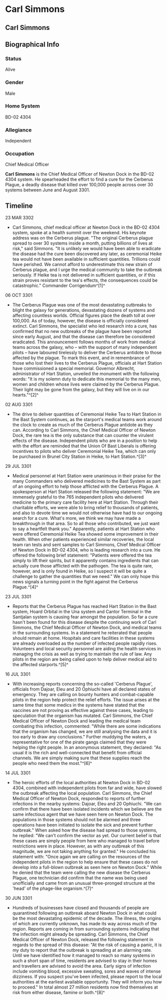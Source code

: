 # Carl Simmons
## Carl Simmons

		

## Biographical Info

### Status

Alive

### Gender

Male

### Home System

BD-02 4304

### Allegiance

Independent

### Occupation

Chief Medical Officer

**Carl Simmons** is the Chief Medical Officer of Newton Dock in the BD-02 4304 system. He spearheaded the effort to find a cure for the Cerberus Plague, a deadly disease that killed over 100,000 people across over 30 systems between June and August 3301.

## Timeline

23 MAR 3302

- Carl Simmons, chief medical officer at Newton Dock in the BD-02 4304 system, spoke at a health summit over the weekend. His keynote address was on the Cerberus plague. "The original Cerberus plague spread to over 30 systems inside a month, putting billions of lives at risk," said Simmons. "It is unlikely we would have been able to eradicate the disease had the cure been discovered any later, as ceremonial Heike tea would not have been available in sufficient quantities. Trillions could have perished. We cannot afford to underestimate this new strain of Cerberus plague, and I urge the medical community to take the outbreak seriously. If Heike tea is not delivered in sufficient quantities, or if this strain proves resistant to the tea's effects, the consequences could be catastrophic."
Commander Corrigendum^[1]^

06 OCT 3301

- The Cerberus Plague was one of the most devastating outbreaks to blight the galaxy for generations, devastating dozens of systems and affecting countless worlds. Official figures place the death toll at over 100,000. As of today, however, the disease is officially considered extinct. Carl Simmons, the specialist who led research into a cure, has confirmed that no new outbreaks of the plague have been reported since early August, and that the disease can therefore be considered eradicated. This announcement follows months of work from medical teams across the galaxy, who – with the support of many independent pilots – have laboured tirelessly to deliver the Cerberus antidote to those affected by the plague. To mark this event, and in remembrance of those who lost their lives to the Cerberus Plague, officials at Hart Station have commissioned a special memorial. Governor Albrecht, administrator of Hart Station, unveiled the monument with the following words: "It is my solemn duty to dedicate this memorial to the many men, women and children whose lives were claimed by the Cerberus Plague. Their light may be gone from the galaxy, but they will live on in our hearts."^[2]^

02 AUG 3301

- The drive to deliver quantities of Ceremonial Heike Tea to Hart Station in the Bast System continues, as the starport's medical teams work around the clock to create as much of the Cerberus Plague antidote as they can. According to Carl Simmons, the Chief Medical Officer of Newton Dock, the rare tea is the only substance that can counter the virulent effects of the disease. Independent pilots who are in a position to help with the effort are reminded that the Union Of Bast Liberals is offering incentives to pilots who deliver Ceremonial Heike Tea, which can only be purchased in Brunel City Station in Heike, to Hart Station.^[3]^

29 JUL 3301

- Medical personnel at Hart Station were unanimous in their praise for the many Commanders who delivered medicines to the Bast System as part of an ongoing effort to help those afflicted with the Cerberus Plague. A spokesperson at Hart Station released the following statement: "We are immensely grateful to the 765 independent pilots who delivered medicine to the primary care facility here at Hart Station. Through their charitable efforts, we were able to bring relief to thousands of patients, and also to devote time we would not otherwise have had to our ongoing search for a cure. What's more, we think we may have made a breakthrough in that area. So to all those who contributed, we just want to say a heartfelt thank you." Apparently, patients at Hart Station who were offered Ceremonial Heike Tea showed some improvement in their health. When other patients experienced similar recoveries, the local team ran tests and sent samples to Carl Simmons, Chief Medical Officer of Newton Dock in BD-02 4304, who is leading research into a cure. He offered the following brief statement: "Patients were offered the tea simply to lift their spirits, but it apparently contains ingredients that can actually cure those afflicted with the pathogen. The tea is quite rare, however, and is only found in Heike, so I suspect it will be quite a challenge to gather the quantities that we need." We can only hope this news signals a turning point in the fight against the Cerberus Plague.^[4]^

23 JUL 3301

- Reports that the Cerberus Plague has reached Hart Station in the Bast system, Hoard Orbital in the Una system and Cantor Terminal in the Santjalan system is causing fear amongst the population. So far a cure hasn't been found for this disease despite the continuing work of Carl Simmons, the Chief Medical Officer of Newton Dock, and medical teams in the surrounding systems. In a statement he reiterated that people should remain at home. Hospitals and care facilities in these systems are already overloaded as the number of infected people rapidly rises. Volunteers and local security personnel are aiding the health services in managing the crisis as well as trying to maintain the rule of law. Any pilots in the region are being called upon to help deliver medical aid to the affected starports.^[5]^

16 JUL 3301

- With increasing reports concerning the so-called 'Cerberus Plague', officials from Dajoar, Eleu and 20 Ophiuchi have all declared states of emergency. They are calling on bounty hunters and combat-capable pilots in the region help protect the relief efforts. The issue arises at the same time that some medics in the systems have stated that the vaccines are not proving as effective against these cases, leading to speculation that the organism has mutated. Carl Simmons, the Chief Medical Officer of Newton Dock and leading the medical team combating this infection, commented: "While there are some indications that the organism has changed, we are still analysing the data and it is too early to draw any conclusions." Further muddying the waters, a representative for one of the pirate gangs claimed that they were helping the right people. In an anonymous statement, they declared: "As usual it is the rich and well-connected that benefit from official channels. We are simply making sure that these supplies reach the people who need them the most."^[6]^

14 JUL 3301

- The heroic efforts of the local authorities at Newton Dock in BD-02 4304, combined with independent pilots from far and wide, have slowed the outbreak affecting the local population. Carl Simmons, the Chief Medical Officer of Newton Dock, responded to reports of further infections in the nearby systems: Dajoar, Eleu and 20 Ophiuchi. "We can confirm that there have been isolated incidents which we believe are the same infectious agent that we have seen here on Newton Dock. The populations in those systems should not be alarmed and three operations have been initiated to isolate the sick and prevent further outbreak." When asked how the disease had spread to those systems, he replied: "We can't confirm the vector as yet. Our current belief is that these cases are simply people from here who managed to travel before restrictions were in place. However, as with any outbreak of this magnitude, we are not taking anything for granted." He concluded his statement with: "Once again we are calling on the resources of the independent pilots in the region to help ensure that these cases do not develop into a full-blown outbreak as seen here on Newton Dock." While he denied that the team were calling the new disease the Cerberus Plague, one technician did confirm that the name was being used unofficially and came from an unusual three-pronged structure at the 'head' of the phage-like organism.^[7]^

30 JUN 3301

- Hundreds of businesses have closed and thousands of people are quarantined following an outbreak aboard Newton Dock in what could be the most devastating epidemic of the decade. The illness, the origins of which are currently unknown, has made its way across much of the region. Reports are coming in from surrounding systems indicating that the infection might already be spreading. Carl Simmons, the Chief Medical Officer of Newton Dock, released the following statement in regards to the spread of this disease: "At the risk of causing a panic, it is my duty to report that the outbreak is spreading at an alarming rate. Until we have identified how it managed to reach so many systems in such a short span of time, residents are advised to stay in their homes and travellers are advised to avoid the area. Early signs of infection include vomiting blood, excessive sweating, sores and waves of intense dizziness. If you suspect you've been infected, please report to the local authorities at the earliest available opportunity. They will inform you how to proceed." In total almost 27 million residents now find themselves at risk from either disease, famine or both.^[8]^